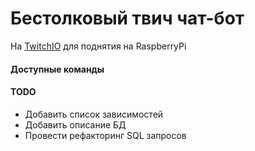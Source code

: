 # Бестолковый твич чат-бот
На [TwitchIO](https://twitchio.dev) для поднятия на RaspberryPi

#### Доступные команды


#### TODO
- Добавить список зависимостей
- Добавить описание БД
- Провести рефакторинг SQL запросов